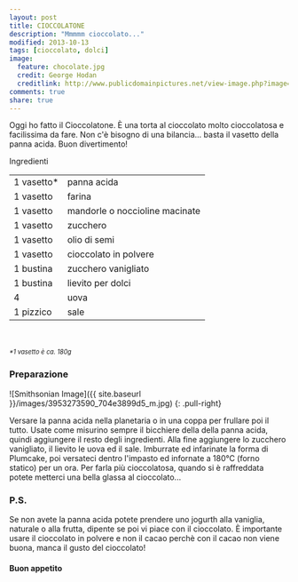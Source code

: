 ```yaml
---
layout: post
title: CIOCCOLATONE
description: "Mmmmm cioccolato..."
modified: 2013-10-13
tags: [cioccolato, dolci]
image:
  feature: chocolate.jpg
  credit: George Hodan
  creditlink: http://www.publicdomainpictures.net/view-image.php?image=19094&picture=milk-chocolate
comments: true
share: true
---
```


Oggi ho fatto il Cioccolatone. È una torta al cioccolato molto cioccolatosa e facilissima da fare. Non c'è bisogno di una bilancia... basta il vasetto della panna acida. Buon divertimento!


<div class="ingredients">
	<div class="ingredients-title">Ingredienti</div>
	<table>
		<tbody>
			<tr>
				<td>1 vasetto*</td>
				<td>panna acida</td>
			</tr>
			<tr>
				<td>1 vasetto</td>
				<td>farina</td>
			</tr>
			<tr>
				<td>1 vasetto</td>
				<td>mandorle o noccioline macinate</td>
			</tr>
			<tr>
				<td>1 vasetto</td>
				<td>zucchero</td>
			</tr>
			<tr>
				<td>1 vasetto</td>
				<td>olio di semi</td>
			</tr>
			<tr>
				<td>1 vasetto</td>
				<td>cioccolato in polvere</td>
			</tr>
			<tr>
				<td>1 bustina</td>
				<td>zucchero vanigliato</td>
			</tr>
			<tr>
				<td>1 bustina</td>
				<td>lievito per dolci</td>
			</tr>
			<tr>
				<td>4</td>
				<td>uova</td>
			</tr>
			<tr>
				<td>1 pizzico</td>
				<td>sale</td>
			</tr>
		</tbody>
	</table>
	<br></br>
	<i class="pull-right" style="font-size: 80%;">*1 vasetto è ca. 180g</i>
</div>


<h3>
	<font color="grey">
		<i class="icon-cogs"></i>
	</font> Preparazione
</h3>

![Smithsonian Image]({{ site.baseurl }}/images/3953273590_704e3899d5_m.jpg)
{: .pull-right}

Versare la panna acida nella planetaria o in una coppa per frullare poi il tutto. Usate come misurino sempre il bicchiere della della panna acida, quindi aggiungere il resto degli ingredienti. Alla fine aggiungere lo zucchero vanigliato, il lievito le uova ed il sale. Imburrate ed infarinate la forma di Plumcake, poi versateci dentro l'impasto ed infornate a 180°C (forno statico) per un ora. Per farla più cioccolatosa, quando si è raffreddata potete metterci una bella glassa al cioccolato...


<h3>
	<font color="#FFCC00">
		<i class="icon-lightbulb"></i>
	</font> P.S.
</h3>


Se non avete la panna acida potete prendere uno jogurth alla vaniglia, naturale o alla frutta, dipente se poi vi piace con il cioccolato. È importante usare il cioccolato in polvere e non il cacao perchè con il cacao non viene buona, manca il gusto del cioccolato!

<h4>Buon appetito
	<font color="red">
		<i class="icon-smile"></i>
	</font>
</h4>
